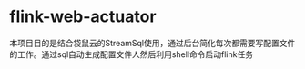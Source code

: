 # flink-web-actuator
本项目目的是结合袋鼠云的StreamSql使用，通过后台简化每次都需要写配置文件的工作。通过sql自动生成配置文件人然后利用shell命令启动flink任务
